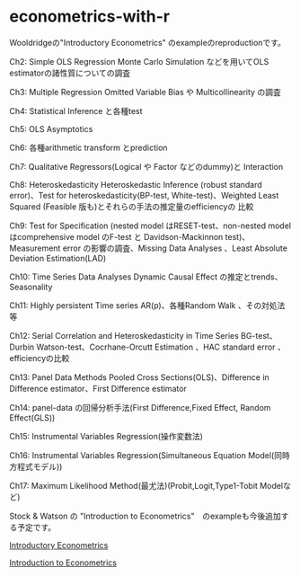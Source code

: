 # econometrics-with-r

Wooldridgeの"Introductory Econometrics" のexampleのreproductionです。

Ch2:  Simple OLS Regression
      Monte Carlo Simulation などを用いてOLS estimatorの諸性質についての調査

Ch3:  Multiple Regression
      Omitted Variable Bias や Multicollinearity の調査

Ch4:  Statistical Inference と各種test

Ch5:  OLS Asymptotics

Ch6:  各種arithmetic transform とprediction

Ch7:  Qualitative Regressors(Logical や Factor などのdummy)と Interaction

Ch8:   Heteroskedasticity
       Heteroskedastic Inference (robust standard error)、Test for heteroskedasticity(BP-test, White-test)、Weighted Least Squared (Feasible 版も)とそれらの手法の推定量のefficiencyの 比較

Ch9:  Test for Specification (nested model はRESET-test、non-nested model はcomprehensive model のF-test と Davidson-Mackinnon test)、Measurement error の影響の調査、Missing Data Analyses 、Least Absolute Deviation Estimation(LAD)

Ch10:  Time Series Data Analyses
       Dynamic Causal Effect の推定とtrends、Seasonality

Ch11:  Highly persistent Time series
       AR(p)、各種Random Walk 、その対処法等

Ch12:  Serial Correlation and Heteroskedasticity in Time Series
       BG-test、Durbin Watson-test、Cocrhane-Orcutt Estimation 、HAC standard error 、efficiencyの比較

Ch13:  Panel Data Methods
            Pooled Cross Sections(OLS)、Difference in Difference estimator、First Difference estimator


Ch14:  panel-data の回帰分析手法(First Difference,Fixed Effect, Random Effect(GLS))

Ch15:  Instrumental Variables Regression(操作変数法)

Ch16:  Instrumental Variables Regression(Simultaneous Equation Model(同時方程式モデル))

Ch17:  Maximum Likelihood Method(最尤法)(Probit,Logit,Type1-Tobit Modelなど)




Stock & Watson の "Introduction to Econometrics"　のexampleも今後追加する予定です。


[Introductory Econometrics](https://www.amazon.co.jp/Introductory-Econometrics-Modern-Approach-Economics/dp/130527010X/ref=sr_1_2?adgrpid=53575897672&gclid=Cj0KCQjwwIPrBRCJARIsAFlVT8_kbtIHS0UvWeB71fSuzttZY0POEPZvrNlvGAnicoPQVOS5yfys07kaAmYUEALw_wcB&hvadid=259540262282&hvdev=c&hvlocphy=1009310&hvnetw=g&hvpos=1t1&hvqmt=e&hvrand=9718488695744945342&hvtargid=aud-759242200046%3Akwd-324032882114&hydadcr=4108_9905229&jp-ad-ap=0&keywords=introductory+econometrics&qid=1566634178&s=gateway&sr=8-2)

[Introduction to Econometrics](https://www.amazon.co.jp/Introduction-Econometrics-Update-Global-James/dp/1292071311/ref=sr_1_2?__mk_ja_JP=カタカナ&keywords=Introduction+to+Econometrics&qid=1566634374&s=gateway&sr=8-2)
